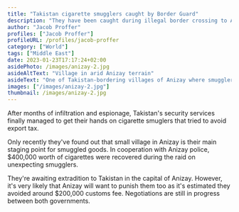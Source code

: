 ```yaml
---
title: "Takistan cigarette smugglers caught by Border Guard"
description: "They have been caught during illegal border crossing to Anizay."
author: "Jacob Proffer"
profiles: ["Jacob Proffer"]
profileURL: /profiles/jacob-proffer
category: ["World"]
tags: ["Middle East"]
date: 2023-01-23T17:17:24+02:00
asidePhoto: /images/anizay-2.jpg
asideAltText: "Village in arid Anizay terrain"
asideText: "One of Takistan-bordering villages of Anizay where smugglers had their hideout"
images: ["/images/anizay-2.jpg"]
thumbnail: /images/anizay-2.jpg
---
```


After months of infiltration and espionage, Takistan's security services finally managed to get their hands on cigarette smuglers that tried to avoid export tax.

Only recently they've found out that small village in Anizay is their main staging point for smuggled goods. In cooperation with Anizay police, $400,000 worth of cigarettes were recovered during the raid on unexpecting smugglers.

They're awaiting extradition to Takistan in the capital of Anizay. However, it's very likely that Anizay will want to punish them too as it's estimated they avoided around $200,000 customs fee. Negotiations are still in progress between both governments.
